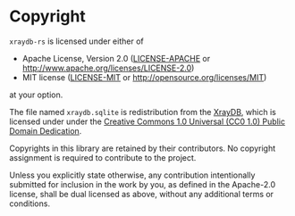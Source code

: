 # Copyright

`xraydb-rs` is licensed under either of

- Apache License, Version 2.0
  ([LICENSE-APACHE](LICENSE-APACHE) or <http://www.apache.org/licenses/LICENSE-2.0>)
- MIT license
  ([LICENSE-MIT](LICENSE-MIT) or <http://opensource.org/licenses/MIT>)

at your option.

The file named `xraydb.sqlite` is redistribution from the [XrayDB](https://github.com/xraypy/XrayDB),
which is licensed under under the [Creative Commons 1.0 Universal (CC0 1.0) Public Domain Dedication](LICENSE-xraydb.sqlite).

Copyrights in this library are retained by their contributors.
No copyright assignment is required to contribute to the project.

Unless you explicitly state otherwise, any contribution intentionally submitted
for inclusion in the work by you, as defined in the Apache-2.0 license, shall be
dual licensed as above, without any additional terms or conditions.
